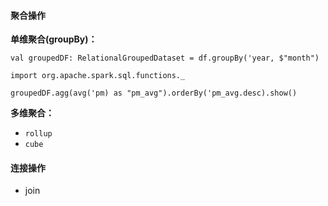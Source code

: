 #### 聚合操作

**单维聚合(groupBy)：**

```
val groupedDF: RelationalGroupedDataset = df.groupBy('year, $"month")

import org.apache.spark.sql.functions._

groupedDF.agg(avg('pm) as "pm_avg").orderBy('pm_avg.desc).show()
```

**多维聚合：**

* `rollup`
* `cube`



#### 连接操作

* join

  
